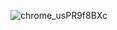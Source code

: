![chrome_usPR9f8BXc](https://user-images.githubusercontent.com/55788038/232705525-129c0a10-d521-4aaf-8f12-bb3485f02ef8.png)
